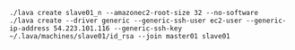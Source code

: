 ---
---

	./lava create slave01_n --amazonec2-root-size 32 --no-software
	./lava create --driver generic --generic-ssh-user ec2-user --generic-ip-address 54.223.101.116 --generic-ssh-key ~/.lava/machines/slave01/id_rsa --join master01 slave01